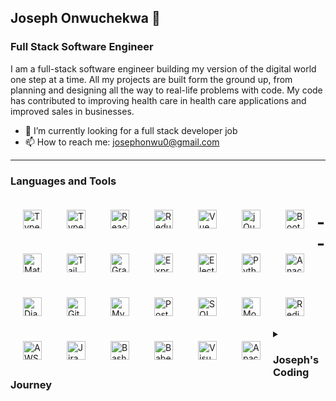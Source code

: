 ## Joseph Onwuchekwa 👋

### Full Stack Software Engineer

I am a full-stack software engineer building my version of the digital world one step at a time. All my projects are built form the ground up, from planning and designing all the way to real-life problems with code. My code has contributed to improving health care in health care applications and improved sales in businesses.

- 🔭 I’m currently looking for a full stack developer job
- 📫 How to reach me: josephonwu0@gmail.com

---

### Languages and Tools

<img align="left" alt="TypeScript" width="30px" style="margin:10px;padding:10px;" src="https://cdn.jsdelivr.net/gh/devicons/devicon/icons/nodejs/nodejs-original.svg" />

<img align="left" alt="TypeScript" width="30px" style="margin:10px;padding:10px;" src="https://cdn.jsdelivr.net/gh/devicons/devicon/icons/typescript/typescript-original.svg" />

<img align="left" alt="React" width="30px" style="margin:10px;padding:10px;" src="https://cdn.jsdelivr.net/gh/devicons/devicon/icons/react/react-original.svg" />

<img align="left" alt="Redux" width="30px" style="margin:10px;padding:10px;" src="https://cdn.jsdelivr.net/gh/devicons/devicon/icons/redux/redux-original.svg" />

<img align="left" alt="Vue" width="30px" style="margin:10px;padding:10px;" src="https://cdn.jsdelivr.net/gh/devicons/devicon/icons/vuejs/vuejs-original.svg" />

<img align="left" alt="jQuery" width="30px" style="margin:10px;padding:10px;" src="https://cdn.jsdelivr.net/gh/devicons/devicon/icons/jquery/jquery-original.svg" />

<img align="left" alt="Bootstrap" width="30px" style="margin:10px;padding:10px;" src="https://cdn.jsdelivr.net/gh/devicons/devicon/icons/bootstrap/bootstrap-original.svg" />

<img align="left" alt="MaterialUI" width="30px" style="margin:10px;padding:10px;" src="https://cdn.jsdelivr.net/gh/devicons/devicon/icons/materialui/materialui-original.svg" />

<img align="left" alt="TailwindCSS" width="30px" style="margin:10px;padding:10px;" src="https://cdn.jsdelivr.net/gh/devicons/devicon/icons/tailwindcss/tailwindcss-plain.svg" />

<img align="left" alt="GraphQL" width="30px" style="margin:10px;padding:10px;" src="https://cdn.jsdelivr.net/gh/devicons/devicon/icons/graphql/graphql-plain.svg" />

<img align="left" alt="Express" width="30px" style="margin:10px;padding:10px;" src="https://cdn.jsdelivr.net/gh/devicons/devicon/icons/express/express-original.svg" />

<img align="left" alt="Electron" width="30px" style="margin:10px;padding:10px;" src="https://cdn.jsdelivr.net/gh/devicons/devicon/icons/electron/electron-original.svg" />

<img align="left" alt="Python" width="30px" style="margin:10px;padding:10px;" src="https://cdn.jsdelivr.net/gh/devicons/devicon/icons/python/python-original.svg" />

<img align="left" alt="Anaconda" width="30px" style="margin:10px;padding:10px;" src="https://cdn.jsdelivr.net/gh/devicons/devicon/icons/anaconda/anaconda-original.svg" />

<img align="left" alt="Django" width="30px" style="margin:10px;padding:10px;" src="https://cdn.jsdelivr.net/gh/devicons/devicon/icons/django/django-plain.svg" />

<img align="left" alt="Git" width="30px" style="margin:10px;padding:10px;" src="https://cdn.jsdelivr.net/gh/devicons/devicon/icons/git/git-original.svg" />

<img align="left" alt="MySQL" width="30px" style="margin:10px;padding:10px;" src="https://cdn.jsdelivr.net/gh/devicons/devicon/icons/mysql/mysql-original.svg" />

<img align="left" alt="Postgres" width="30px" style="margin:10px;padding:10px;" src="https://cdn.jsdelivr.net/gh/devicons/devicon/icons/postgresql/postgresql-original.svg" />

<img align="left" alt="SQLAlchemy" width="30px" style="margin:10px;padding:10px;" src="https://cdn.jsdelivr.net/gh/devicons/devicon/icons/sqlalchemy/sqlalchemy-original.svg" />

<img align="left" alt="Mongodb" width="30px" style="margin:10px;padding:10px;" src="https://cdn.jsdelivr.net/gh/devicons/devicon/icons/mongodb/mongodb-original.svg" />

<img align="left" alt="Redis" width="30px" style="margin:10px;padding:10px;" src="https://cdn.jsdelivr.net/gh/devicons/devicon/icons/redis/redis-original.svg" />

<img align="left" alt="AWS" width="30px" style="margin:10px;padding:10px;" src="https://cdn.jsdelivr.net/gh/devicons/devicon/icons/amazonwebservices/amazonwebservices-original.svg" />

<img align="left" alt="Jira" width="30px" style="margin:10px;padding:10px;" src="https://cdn.jsdelivr.net/gh/devicons/devicon/icons/jira/jira-original.svg" />

<img align="left" alt="Bash" width="30px" style="margin:10px;padding:10px;" src="https://cdn.jsdelivr.net/gh/devicons/devicon/icons/bash/bash-original.svg" />

<img align="left" alt="Babel" width="30px" style="margin:10px;padding:10px;" src="https://cdn.jsdelivr.net/gh/devicons/devicon/icons/babel/babel-original.svg" />

<img align="left" alt="Visual-studio" width="30px" style="margin:10px;padding:10px;" src="https://cdn.jsdelivr.net/gh/devicons/devicon/icons/visualstudio/visualstudio-plain.svg" />

<img align="left" alt="Apache" width="30px" style="margin:10px;padding:10px;" src="https://cdn.jsdelivr.net/gh/devicons/devicon/icons/apache/apache-original.svg" />

##

# --

<details>
<summary><h3>Joseph's Coding Journey</h3></summary>
After earning my Computer Science degree at the University of Texas, I worked as an intern at ItechArt Group. At first my primary role was to refactor PostgreSQL queries to optimize the queries. After a year, I got fully employed. Most of my work was on the Django backend. I created database models, refined ORM queries, and set up API endpoints. On the frontend, we used vanilla HTML, CSS and JavaScript.
Since then, I have added several libraries and frameworks to my technology stack. However the most important thing I learnt was the ability to learn and incorporate new technologies into my work. 
</details>
<!--
**josephonwuchekw/josephonwuchekw** is a ✨ _special_ ✨ repository because its `README.md` (this file) appears on your GitHub profile.

Here are some ideas to get you started:

- 🔭 I’m currently working on ...
- 🌱 I’m currently learning ...
- 👯 I’m looking to collaborate on ...
- 🤔 I’m looking for help with ...
- 💬 Ask me about ...
- 📫 How to reach me: ...
- 😄 Pronouns: ...
- ⚡ Fun fact: ...
  -->
